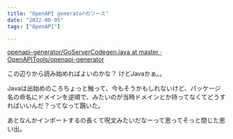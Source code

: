 ```yaml
---
title: "OpenAPI generatorのソース"
date: "2022-08-05"
tags: ["OpenAPI"]

---
```


[openapi-generator/GoServerCodegen.java at master · OpenAPITools/openapi-generator](https://github.com/OpenAPITools/openapi-generator/blob/master/modules/openapi-generator/src/main/java/org/openapitools/codegen/languages/GoServerCodegen.java)

この辺りから読み始めればよいのかな？
けどJavaかぁ。。

Javaは出始めのころちょっと触って、今もそうかもしれないけど、パッケージ名の命名にドメインを逆順で、みたいのが当時ドメインとか持ってなくてどうすればいいんだ？ってなって躓いた。

あとなんかインポートするの長くて呪文みたいだなーって思ってそっと閉じた思い出。
